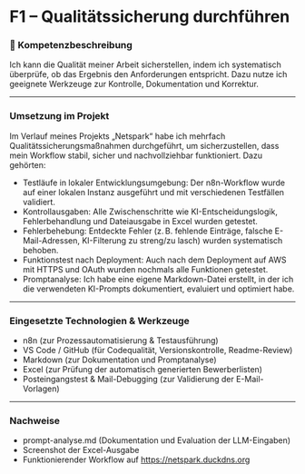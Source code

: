 # F1 – Qualitätssicherung durchführen

### 🧩 Kompetenzbeschreibung

Ich kann die Qualität meiner Arbeit sicherstellen, indem ich systematisch überprüfe, ob das Ergebnis den Anforderungen entspricht. Dazu nutze ich geeignete Werkzeuge zur Kontrolle, Dokumentation und Korrektur.

--- 

### Umsetzung im Projekt

Im Verlauf meines Projekts „Netspark“ habe ich mehrfach Qualitätssicherungsmaßnahmen durchgeführt, um sicherzustellen, dass mein Workflow stabil, sicher und nachvollziehbar funktioniert. Dazu gehörten:

- Testläufe in lokaler Entwicklungsumgebung: Der n8n-Workflow wurde auf einer lokalen Instanz ausgeführt und mit verschiedenen Testfällen validiert.
- Kontrollausgaben: Alle Zwischenschritte wie KI-Entscheidungslogik, Fehlerbehandlung und Dateiausgabe in Excel wurden getestet.
- Fehlerbehebung: Entdeckte Fehler (z. B. fehlende Einträge, falsche E-Mail-Adressen, KI-Filterung zu streng/zu lasch) wurden systematisch behoben.
- Funktionstest nach Deployment: Auch nach dem Deployment auf AWS mit HTTPS und OAuth wurden nochmals alle Funktionen getestet.
- Promptanalyse: Ich habe eine eigene Markdown-Datei erstellt, in der ich die verwendeten KI-Prompts dokumentiert, evaluiert und optimiert habe.

--- 

### Eingesetzte Technologien & Werkzeuge
- n8n (zur Prozessautomatisierung & Testausführung)
- VS Code / GitHub (für Codequalität, Versionskontrolle, Readme-Review)
- Markdown (zur Dokumentation und Promptanalyse)
- Excel (zur Prüfung der automatisch generierten Bewerberlisten)
- Posteingangstest & Mail-Debugging (zur Validierung der E-Mail-Vorlagen)

--- 

### Nachweise
- prompt-analyse.md (Dokumentation und Evaluation der LLM-Eingaben)
- Screenshot der Excel-Ausgabe
- Funktionierender Workflow auf https://netspark.duckdns.org
